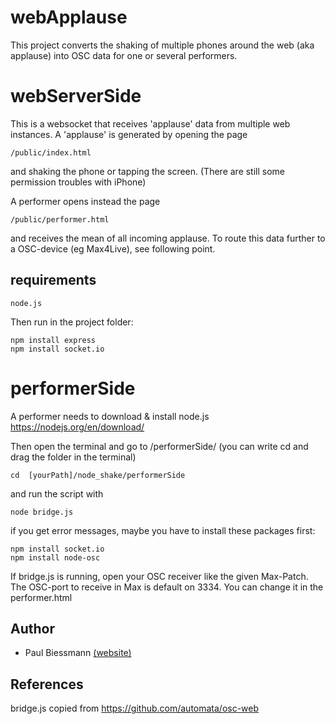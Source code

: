 # webApplause
This project converts the shaking of multiple phones around the web (aka applause) into OSC data for one or several performers. 

# webServerSide
This is a websocket that receives 'applause' data from multiple web instances. 
A 'applause' is generated by opening the page

	/public/index.html
	
 and shaking the phone or tapping the screen.
(There are still some permission troubles with iPhone)

A performer opens instead the page 

	/public/performer.html 
	
and receives the mean of all incoming applause. 
To route this data further to a OSC-device (eg Max4Live), see following point. 

## requirements

	node.js
Then run in the project folder:

	npm install express 
	npm install socket.io 

# performerSide
A performer needs to download & install node.js 
https://nodejs.org/en/download/

Then open the terminal and go to /performerSide/ 
(you can write cd and drag the folder in the terminal)

    cd  [yourPath]/node_shake/performerSide


and run the script with

    node bridge.js


if you get error messages, maybe you have to install these packages first: 

    npm install socket.io
    npm install node-osc


If bridge.js is running, open your OSC receiver like the given Max-Patch. 
The OSC-port to receive in Max is default on 3334. You can change it in the performer.html

## Author

* Paul Biessmann  [(website)](http://paul.biessmann.de)

## References
bridge.js copied from https://github.com/automata/osc-web
